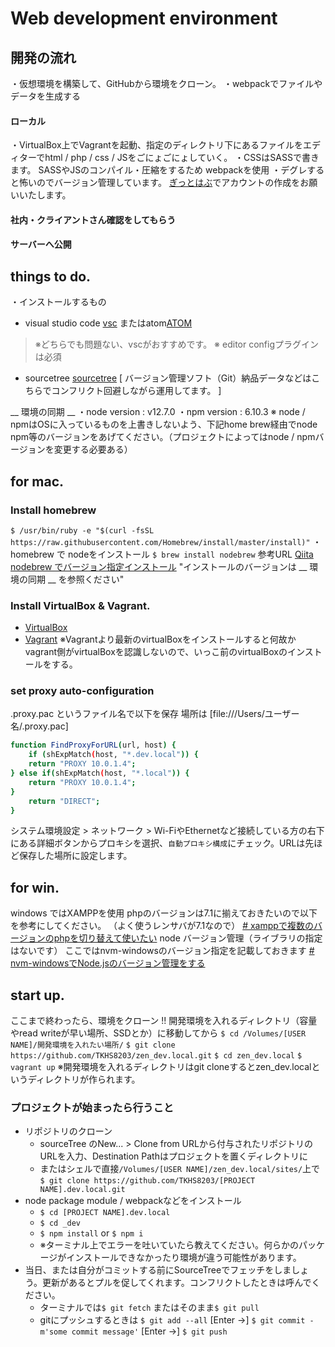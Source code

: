 # Web development environment
##  開発の流れ
・仮想環境を構築して、GitHubから環境をクローン。
・webpackでファイルやデータを生成する

#### ローカル
・VirtualBox上でVagrantを起動、指定のディレクトリ下にあるファイルをエディターでhtml / php / css / JSをごにょごにょしていく。
・CSSはSASSで書きます。
SASSやJSのコンパイル・圧縮をするため webpackを使用
・デグレすると怖いのでバージョン管理しています。
[ぎっとはぶ](https://github.com/)でアカウントの作成をお願いいたします。

#### 社内・クライアントさん確認をしてもらう
#### サーバーへ公開

## things to do.
・インストールするもの
- visual studio code [vsc](https://azure.microsoft.com/ja-jp/products/visual-studio-code/) またはatom[ATOM](https://atom.io/)  
>※どちらでも問題ない、vscがおすすめです。
※ editor configプラグインは必須

- sourcetree [sourcetree](https://www.sourcetreeapp.com/) 
[ バージョン管理ソフト（Git）納品データなどはこちらでコンフリクト回避しながら運用してます。 ] 
 
__ 環境の同期 __
・node  version : v12.7.0
・npm version : 6.10.3
※ node / npmはOSに入っているものを上書きしないよう、下記home brew経由でnode npm等のバージョンをあげてください。（プロジェクトによってはnode / npmバージョンを変更する必要ある） 
## for mac.
### Install homebrew
`$ /usr/bin/ruby -e "$(curl -fsSL https://raw.githubusercontent.com/Homebrew/install/master/install)"`
・homebrew で nodeをインストール
`$ brew install nodebrew`
参考URL [Qiita nodebrew でバージョン指定インストール](https://qiita.com/mame_daifuku/items/373daf5f49ee585ea498)
"インストールのバージョンは __ 環境の同期 __ を参照ください"
### Install VirtualBox & Vagrant.
-  [VirtualBox](https://www.virtualbox.org/wiki/Downloads)
-  [Vagrant](https://www.vagrantup.com/downloads.html)
※Vagrantより最新のvirtualBoxをインストールすると何故かvagrant側がvirtualBoxを認識しないので、いっこ前のvirtualBoxのインストールをする。

### set proxy auto-configuration
.proxy.pac というファイル名で以下を保存  場所は [file:///Users/ユーザー名/.proxy.pac]
```bash
function FindProxyForURL(url, host) {
	if (shExpMatch(host, "*.dev.local")) {
	return "PROXY 10.0.1.4";
} else if(shExpMatch(host, "*.local")) {
	return "PROXY 10.0.1.4";
}
	return "DIRECT";
}
```
システム環境設定 > ネットワーク > Wi-FiやEthernetなど接続している方の右下にある詳細ボタンからプロキシを選択、`自動プロキシ構成`にチェック。URLは先ほど保存した場所に設定します。
## for win.
windows ではXAMPPを使用
phpのバージョンは7.1に揃えておきたいので以下を参考にしてください。
（よく使うレンサバが7.1なので）
[# xamppで複数のバージョンのphpを切り替えて使いたい](https://qiita.com/shie2/items/65234ffb6753e277d621)
 node バージョン管理（ライブラリの指定はないです）
 ここではnvm-windowsのバージョン指定を記載しておきます
 [# nvm-windowsでNode.jsのバージョン管理をする](https://cartman0.hatenablog.com/entry/2019/03/29/nvm-windows%E3%81%A7Node.js%E3%81%AE%E3%83%90%E3%83%BC%E3%82%B8%E3%83%A7%E3%83%B3%E7%AE%A1%E7%90%86%E3%82%92%E3%81%99%E3%82%8B)
 
## start up.

ここまで終わったら、環境をクローン
!! 開発環境を入れるディレクトリ（容量やread writeが早い場所、SSDとか）に移動してから
`$ cd /Volumes/[USER NAME]/開発環境を入れたい場所/`
`$ git clone https://github.com/TKHS8203/zen_dev.local.git`
`$ cd zen_dev.local`
`$ vagrant up`
※開発環境を入れるディレクトリはgit cloneするとzen_dev.localというディレクトリが作られます。
### プロジェクトが始まったら行うこと
- リポジトリのクローン
	-  sourceTree のNew... > Clone from URLから付与されたリポジトリのURLを入力、Destination Pathはプロジェクトを置くディレクトリに
	- またはシェルで直接`/Volumes/[USER NAME]/zen_dev.local/sites/`上で
	`$ git clone https://github.com/TKHS8203/[PROJECT NAME].dev.local.git`
- node package module / webpackなどをインストール
  - `$ cd [PROJECT NAME].dev.local`
  - `$ cd _dev`
  - `$ npm install` or `$ npm i`
  - ※ターミナル上でエラーを吐いていたら教えてください。何らかのパッケージがインストールできなかったり環境が違う可能性があります。
- 当日、または自分がコミットする前にSourceTreeでフェッチをしましょう。更新があるとプルを促してくれます。コンフリクトしたときは呼んでください。
  - ターミナルでは`$ git fetch` またはそのまま`$ git pull`
  - gitにプッシュするときは `$ git add --all` [Enter ->] `$ git commit -m'some commit message'` [Enter ->] `$ git push`
